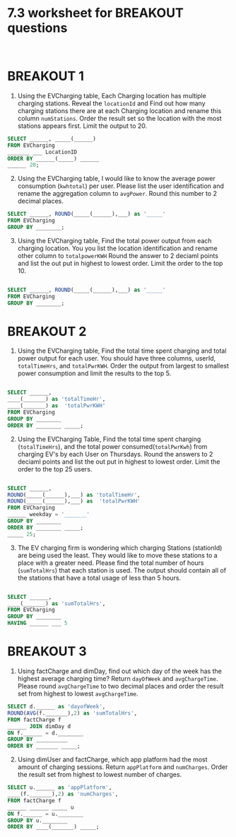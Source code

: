 # 7.3 worksheet for BREAKOUT questions
<br> 


# BREAKOUT 1 

1. Using the EVCharging table, Each Charging location has multiple charging stations. Reveal the `locationId` and Find out how many charging stations there are at each Charging location and rename this column `numStations`.  Order the result set so the location with the most stations appears first. Limit the output to 20. 

```SQL
SELECT ______, _____(______)
FROM EVCharging
_______ ___ LocationID
ORDER BY ______(_____) ______
______ 20; 

```

2. Using the EVCharging table, I would like to know the average power consumption (`kwhtotal`) per user. Please list the user identification and rename the aggregation column to `avgPower`. Round this number to 2 decimal places. 

```SQL
SELECT ______, ROUND(_____(______),___) as '_____'
FROM EVCharging
GROUP BY ________; 
```


3. Using the EVCharging table, Find the total power output from each charging location. You you list the location identification and rename other column to `totalpowerKWH` Round the answer to 2 deciaml points and list the out put in highest to lowest order. Limit the order to the top 10. 
```SQL

SELECT ______, ROUND(_____(______),___) as '_____'
FROM EVCharging
GROUP BY ________; 

```


# BREAKOUT 2


1. Using the EVCharging table, Find the total time spent charging and total power output for each user. You should have three columns, userId, `totalTimeHrs`, and `totalPwrKWH`. Order the output from largest to smallest power consumption and limit the results to the top 5. 

```SQL

SELECT ______,
____(_______) as 'totalTimeHr',
____(_______) as  'totalPwrKWH'
FROM EVCharging
GROUP BY ________
ORDER BY ________ _____; 

```
2. Using the EVCharging Table,  Find the total time spent charging (`totalTimeHrs`), and the total power consumed(`totalPwrKwh`) from charging EV's by each User on Thursdays. Round the answers to 2 deciaml points and list the out put in highest to lowest order. Limit the order to the top 25 users.
```SQL

SELECT ______,
ROUND(_____(______),___) as 'totalTimeHr',
ROUND(_____(______),___) as  'totalPwrKWH'
FROM EVCharging
______ weekday = '_______'
GROUP BY ________
ORDER BY ________ _____; 
_____ 25;
```


3. The EV charging firm is wondering which charging Stations (stationId) are being used the least. They would like to move these stations to a place with a greater need. Please find the total number of hours (`sumTotalHrs`) that each station is used. The output should contain all of the stations that have a total usage of less than 5 hours. 

```SQL

SELECT ______,
____(_______) as 'sumTotalHrs',
FROM EVCharging
GROUP BY ________
HAVING ______ ___ 5

```

# BREAKOUT 3
1. Using factCharge and dimDay, find out which day of the week has the highest average charging time? Return `dayOfWeek` and `avgChargeTime`. Please round `avgChargeTime` to two decimal places and order the result set from highest to lowest `avgChargeTime`.

```SQL
SELECT d.______ as 'dayofWeek',
ROUND(AVG(f._______),2) as 'sumTotalHrs',
FROM factCharge f
______ JOIN dimDay d 
ON f.______ = d.________
GROUP BY __________
ORDER BY _______ _____;

```
2. Using dimUser and factCharge, which app platform had the most amount of charging sessions. Return `appPlatform` and `numCharges`. Order the result set from highest to lowest number of charges. 

```SQL
SELECT u.______ as 'appPlatform',
____(f._______),2) as 'numCharges',
FROM factCharge f
______ ______ _____ u
ON f.______ = u.________
GROUP BY u.________
ORDER BY ____(_______) _____;

```